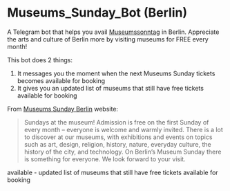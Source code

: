 # Museums_Sunday_Bot (Berlin)

A Telegram bot that helps you avail [Museumssonntag](https://www.museumssonntag.berlin/de) in Berlin. Appreciate the arts and culture of Berlin more by visiting museums for FREE every month!

This bot does 2 things:

1. It messages you the moment when the next Museums Sunday tickets becomes available for booking
2. It gives you an updated list of museums that still have free tickets available for booking

From [Museums Sunday Berlin](https://www.museumssonntag.berlin/) website:

> Sundays at the museum! Admission is free on the first Sunday of every month – everyone is welcome and warmly invited. There is a lot to discover at our museums, with exhibitions and events on topics such as art, design, religion, history, nature, everyday culture, the history of the city, and technology. On Berlin’s Museum Sunday there is something for everyone. We look forward to your visit.

available - updated list of museums that still have free tickets available for booking
